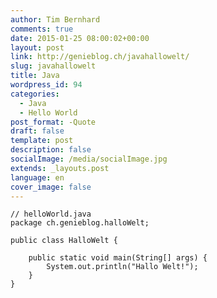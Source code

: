 ```yaml
---
author: Tim Bernhard
comments: true
date: 2015-01-25 08:00:02+00:00
layout: post
link: http://genieblog.ch/javahallowelt/
slug: javahallowelt
title: Java
wordpress_id: 94
categories:
  - Java
  - Hello World
post_format: -Quote
draft: false
template: post
description: false
socialImage: /media/socialImage.jpg
extends: _layouts.post
language: en
cover_image: false
---
```



    // helloWorld.java
    package ch.genieblog.halloWelt;
    
    public class HalloWelt {
    
    	public static void main(String[] args) {
    		System.out.println("Hallo Welt!");
    	}
    }
    
